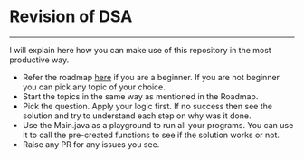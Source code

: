# Revision of DSA

---

I will explain here how you can make use of this repository in the most productive way.
- Refer the roadmap [here](https://neetcode.io/roadmap) if you are a beginner. If you are not beginner you can pick any topic of your choice.
- Start the topics in the same way as mentioned in the Roadmap.
- Pick the question. Apply your logic first. If no success then see the solution and try to understand each step on why was it done.
- Use the Main.java as a playground to run all your programs. You can use it to call the pre-created functions to see if the solution works or not. 
- Raise any PR for any issues you see.